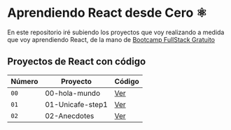 # Aprendiendo React desde Cero ⚛️
En este repositorio iré subiendo los proyectos que voy realizando a medida que voy aprendiendo React, de la mano de [Bootcamp FullStack Gratuito](https://fullstackopen.com/en/) 

## Proyectos de React con código
| Número | Proyecto | Código | 
| --- | --- | --- |
| `00` | 00-hola-mundo | [Ver](projects-react/00-hola-mundo)
| `01` | 01-Unicafe-step1 | [Ver](projects-react/01-Unicafe-step1)
| `02` | 02-Anecdotes | [Ver](projects-react/02-Anecdotes)
